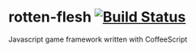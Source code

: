 # rotten-flesh [![Build Status](https://travis-ci.org/dackmin/rotten-flesh.svg?branch=dev)](https://travis-ci.org/dackmin/rotten-flesh)
Javascript game framework written with CoffeeScript
